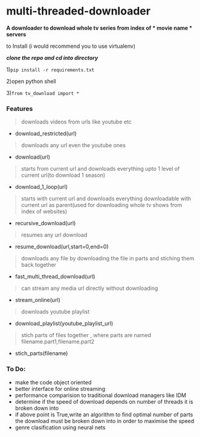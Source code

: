 # multi-threaded-downloader
**A downloader to download whole tv series from index of * movie name * servers**

to Install
(i would recommend you to use virtualenv)

**_clone the repo and cd into directory_**

1)`pip install -r requirements.txt`

2)open python shell

3)`from tv_download import *`

### Features
>downloads videos from urls like youtube etc
* download_restricted(url) 
>downloads any url even the youtube ones
* download(url) 
>starts from current url and downloads everything upto 1 level of current url(to download 1 season)
* download_1_loop(url) 
>starts with current url and downloads everything downloadable with current url as parent(used for downloading whole tv shows from index of websites)
* recursive_download(url)
>resumes any url download 
* resume_download(url,start=0,end=0) 
>downloads any file by downloading the file in parts and stiching them back together
* fast_multi_thread_download(url) 
>can stream any media url directly without downloading
* stream_online(url) 
>downloads youtube playlist
* download_playlist(youtube_playlist_url) 
>stich parts of files together , where parts are named filename.part1,filename.part2
* stich_parts(filename) 


### To Do:
* make the code object oriented
* better interface for online streaming 
* performance comparision to traditional download managers like IDM
* determine if the speed of download depends on number of threads it is broken down into
* if above point is True,write an algorithm to find optimal number of parts the download must be broken down into in order to maximise the speed
* genre clasification using neural nets
